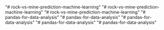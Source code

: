 "# rock-vs-mine-prediction-machine-learning" 
"# rock-vs-mine-prediction-machine-learning" 
"# rock-vs-mine-prediction-machine-learning" 
"# pandas-for-data-analysis" 
"# pandas-for-data-analysis" 
"# pandas-for-data-analysis" 
"# pandas-for-data-analysis" 
"# pandas-for-data-analysis" 
